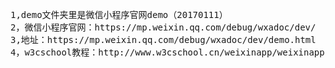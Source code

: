 <pre>

1,demo文件夹里是微信小程序官网demo（20170111）
2，微信小程序官网：https://mp.weixin.qq.com/debug/wxadoc/dev/
3,地址：https://mp.weixin.qq.com/debug/wxadoc/dev/demo.html
4，w3cschool教程：http://www.w3cschool.cn/weixinapp/weixinapp-event.html

</pre>

